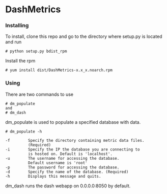 # DashMetrics

### Installing
To install, clone this repo and go to the directory where setup.py is located and run
```
# python setup.py bdist_rpm
```
Install the rpm
```
# yum install dist/DashMetrics-x.x_x.noarch.rpm
```
### Using
There are two commands to use
```
# dm_populate
and
# dm_dash
```
dm_populate is used to populate a specified database with data.
```
# dm_populate -h

-f        Specify the directory containing metric data files.
          (Required)
-i        Specify the IP the database you are connecting to
          is hosted on. Default is 'localhost'.
-u        The username for accessing the database.
          Default username is 'root'
-p        The password for accessing the database.
-d        Specify the name of the database. (Required)
-h        Displays this message and quits.
```
dm_dash runs the dash webapp on 0.0.0.0:8050 by default.
